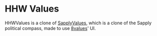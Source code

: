 # HHW Values

HHWValues is a clone of [SapplyValues](https://SapplyValues.github.io/), which is a clone of the Sapply political compass, made to use [8values](https://8values.github.io/)' UI.
